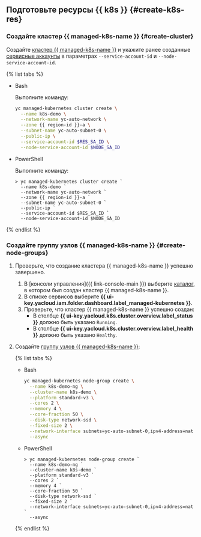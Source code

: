 ## Подготовьте ресурсы {{ k8s }} {#create-k8s-res}

### Создайте кластер {{ managed-k8s-name }} {#create-cluster}

Создайте [кластер {{ managed-k8s-name }}](../../managed-kubernetes/concepts/index.md#kubernetes-cluster) и укажите ранее созданные [сервисные аккаунты](../../iam/concepts/users/service-accounts.md) в параметрах `--service-account-id` и `--node-service-account-id`.

{% list tabs %}

- Bash

  Выполните команду:

  ```bash
  yc managed-kubernetes cluster create \
    --name k8s-demo \
    --network-name yc-auto-network \
    --zone {{ region-id }}-a \
    --subnet-name yc-auto-subnet-0 \
    --public-ip \
    --service-account-id $RES_SA_ID \
    --node-service-account-id $NODE_SA_ID
  ```

- PowerShell

  Выполните команду:

  ```shell script
  > yc managed-kubernetes cluster create `
    --name k8s-demo `
    --network-name yc-auto-network `
    --zone {{ region-id }}-a `
    --subnet-name yc-auto-subnet-0 `
    --public-ip `
    --service-account-id $RES_SA_ID `
    --node-service-account-id $NODE_SA_ID
  ```

{% endlist %}

### Создайте группу узлов {{ managed-k8s-name }} {#create-node-groups}

1. Проверьте, что создание кластера {{ managed-k8s-name }} успешно завершено.
   1. В [консоли управления]({{ link-console-main }}) выберите [каталог](../../resource-manager/concepts/resources-hierarchy.md#folder), в котором был создан кластер {{ managed-k8s-name }}.
   1. В списке сервисов выберите **{{ ui-key.yacloud.iam.folder.dashboard.label_managed-kubernetes }}**.
   1. Проверьте, что кластер {{ managed-k8s-name }} успешно создан:
      * В столбце **{{ ui-key.yacloud.k8s.cluster.overview.label_status }}** должно быть указано `Running`.
      * В столбце **{{ ui-key.yacloud.k8s.cluster.overview.label_health }}** должно быть указано `Healthy`.
1. Создайте [группу узлов {{ managed-k8s-name }}](../../managed-kubernetes/concepts/index.md#node-group):

   {% list tabs %}

   - Bash

     ```bash
     yc managed-kubernetes node-group create \
       --name k8s-demo-ng \
       --cluster-name k8s-demo \
       --platform standard-v3 \
       --cores 2 \
       --memory 4 \
       --core-fraction 50 \
       --disk-type network-ssd \
       --fixed-size 2 \
       --network-interface subnets=yc-auto-subnet-0,ipv4-address=nat \
       --async
     ```

   - PowerShell

     ```shell script
     > yc managed-kubernetes node-group create `
       --name k8s-demo-ng `
       --cluster-name k8s-demo `
       --platform standard-v3 `
       --cores 2 `
       --memory 4 `
       --core-fraction 50 `
       --disk-type network-ssd `
       --fixed-size 2 `
       --network-interface subnets=yc-auto-subnet-0,ipv4-address=nat `
       --async
     ```

   {% endlist %}